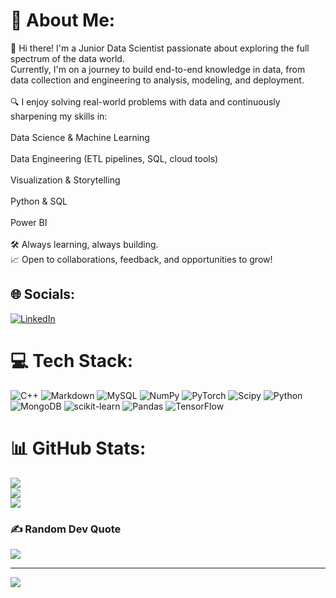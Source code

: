 # 💫 About Me:
👋 Hi there! I'm a Junior Data Scientist passionate about exploring the full spectrum of the data world.<br>Currently, I'm on a journey to build end-to-end knowledge in data, from data collection and engineering to analysis, modeling, and deployment.<br><br>🔍 I enjoy solving real-world problems with data and continuously sharpening my skills in:<br><br>Data Science & Machine Learning<br><br>Data Engineering (ETL pipelines, SQL, cloud tools)<br><br>Visualization & Storytelling<br><br>Python & SQL<br><br>Power BI<br><br>🛠️ Always learning, always building.<br>📈 Open to collaborations, feedback, and opportunities to grow!


## 🌐 Socials:
[![LinkedIn](https://img.shields.io/badge/LinkedIn-%230077B5.svg?logo=linkedin&logoColor=white)](muhamedrafat) 

# 💻 Tech Stack:
![C++](https://img.shields.io/badge/c++-%2300599C.svg?style=for-the-badge&logo=c%2B%2B&logoColor=white) ![Markdown](https://img.shields.io/badge/markdown-%23000000.svg?style=for-the-badge&logo=markdown&logoColor=white) ![MySQL](https://img.shields.io/badge/mysql-4479A1.svg?style=for-the-badge&logo=mysql&logoColor=white) ![NumPy](https://img.shields.io/badge/numpy-%23013243.svg?style=for-the-badge&logo=numpy&logoColor=white) ![PyTorch](https://img.shields.io/badge/PyTorch-%23EE4C2C.svg?style=for-the-badge&logo=PyTorch&logoColor=white) ![Scipy](https://img.shields.io/badge/SciPy-%230C55A5.svg?style=for-the-badge&logo=scipy&logoColor=%white) ![Python](https://img.shields.io/badge/python-3670A0?style=for-the-badge&logo=python&logoColor=ffdd54) ![MongoDB](https://img.shields.io/badge/MongoDB-%234ea94b.svg?style=for-the-badge&logo=mongodb&logoColor=white) ![scikit-learn](https://img.shields.io/badge/scikit--learn-%23F7931E.svg?style=for-the-badge&logo=scikit-learn&logoColor=white) ![Pandas](https://img.shields.io/badge/pandas-%23150458.svg?style=for-the-badge&logo=pandas&logoColor=white) ![TensorFlow](https://img.shields.io/badge/TensorFlow-%23FF6F00.svg?style=for-the-badge&logo=TensorFlow&logoColor=white)
# 📊 GitHub Stats:
![](https://github-readme-stats.vercel.app/api?username=MohammedNoureldeen&theme=dark&hide_border=false&include_all_commits=false&count_private=false)<br/>
![](https://nirzak-streak-stats.vercel.app/?user=MohammedNoureldeen&theme=dark&hide_border=false)<br/>
![](https://github-readme-stats.vercel.app/api/top-langs/?username=MohammedNoureldeen&theme=dark&hide_border=false&include_all_commits=false&count_private=false&layout=compact)

### ✍️ Random Dev Quote
![](https://quotes-github-readme.vercel.app/api?type=horizontal&theme=radical)

---
[![](https://visitcount.itsvg.in/api?id=MohammedNoureldeen&icon=0&color=0)](https://visitcount.itsvg.in)

<!-- Proudly created with GPRM ( https://gprm.itsvg.in ) -->
